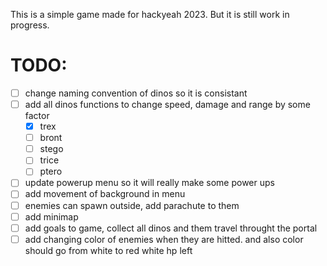 This is a simple game made for hackyeah 2023. But it is still work in progress.

# TODO:
- [ ] change naming convention of dinos so it is consistant
- [ ] add all dinos functions to change speed, damage and range by some factor
	- [x] trex
    - [ ] bront
    - [ ] stego
    - [ ] trice
    - [ ] ptero
- [ ] update powerup menu so it will really make some power ups
- [ ] add movement of background in menu
- [ ] enemies can spawn outside, add parachute to them
- [ ] add minimap
- [ ] add goals to game, collect all dinos and them travel throught the portal
- [ ] add changing color of enemies when they are hitted. and also color should go from white to red white hp left
